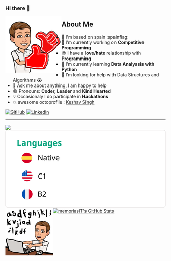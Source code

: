 ### Hi there 👋

<img src='https://github.com/memoriasIT/memoriasIT/blob/master/pointme.png' align='left' width='35%'>

## About Me
- :school: I'm [](fdsafdsa) based on spain :spainflag:  </a>
- 🔭 I’m currently working on  **Competitive Programming**
- :neutral_face: I have a **love/hate** relationship with **Programming**
- 🌱 I’m currently learning **Data Analyasis with Python**
- 🤔 I’m looking for help with Data Structures and Algorithms 😭
- 💬 Ask me about anything, I am happy to help
- 😄 Pronouns: **Coder, Leader** and **Kind Hearted**
- :bulb: Occasionaly I do participate in **Hackathons**
- :boom: awesome octoprofile : [Keshav Singh](https://octoprofile.now.sh/user?id=keshavsingh4522)
<!-- - ⚡ Languages: **Python3 | SQL | HTML | CSS |** -->
  <a href="https://github.com/peterthehan"><img alt="GitHub" title="GitHub" height="32" width="32" src="https://raw.githubusercontent.com/peterthehan/peterthehan/master/assets/github.svg"></a>
  <a href="https://linkedin.com/in/peter-han"><img alt="LinkedIn" title="LinkedIn" height="32" width="32" src="https://raw.githubusercontent.com/peterthehan/peterthehan/master/assets/linkedin.svg"></a>

---


<a href="https://github.com/memoriasIT">
  <img align="center" src="https://github-readme-stats.vercel.app/api/top-langs/?username=memoriasIT&layout=compact&show_icons=true&line_height=27&count_private=true&title_color=04a37c&text_color=000&icon_color=2bbc8a&bg_color=fff"/>
</a>



<a href="https://github.com/memoriasIT">
  <img align="center" src="https://github.com/memoriasIT/memoriasIT/blob/master/languagesProfile.svg"/>
</a>

<a href="https://github.com/memoriasIT">
<img src='https://raw.githubusercontent.com/memoriasIT/memoriasIT/master/languages.png' align='left' height='150px'>
</a>


<a href="https://github.com/memoriasIT">
  <img align="center" src="https://github-readme-stats.vercel.app/api?username=memoriasIT&include_all_commits=true&layout=compact&show_icons=true&line_height=27&count_private=true&title_color=04a37c&text_color=000&icon_color=2bbc8a&bg_color=fff" alt="memoriasIT's GitHub Stats" />
</a>

